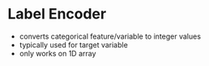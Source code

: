 # Label Encoder
- converts categorical feature/variable to integer values
- typically used for target variable
- only works on 1D array